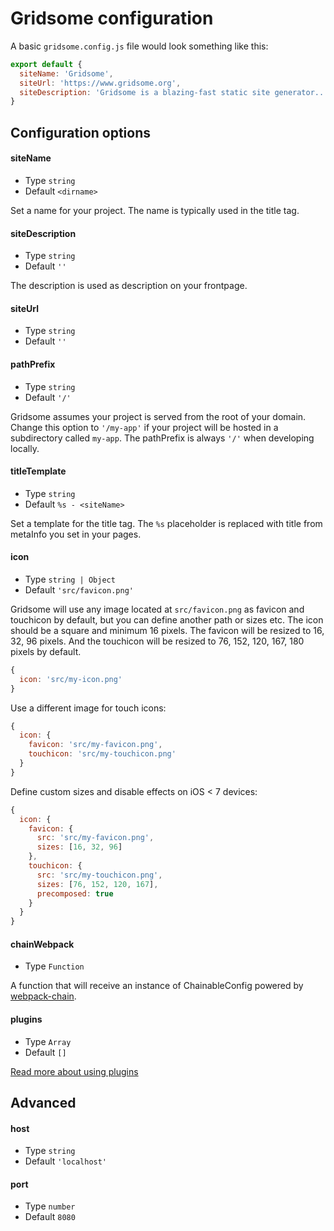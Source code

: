 # Gridsome configuration

A basic `gridsome.config.js` file would look something like this:

```js
export default {
  siteName: 'Gridsome',
  siteUrl: 'https://www.gridsome.org',
  siteDescription: 'Gridsome is a blazing-fast static site generator...'
}
```

## Configuration options

#### siteName

- Type `string`
- Default `<dirname>`

Set a name for your project. The name is typically used in the title tag.

#### siteDescription
- Type `string`
- Default `''`

The description is used as description on your frontpage.

#### siteUrl

- Type `string`
- Default `''`

#### pathPrefix
- Type `string`
- Default `'/'`

Gridsome assumes your project is served from the root of your domain.
Change this option to `'/my-app'` if your project will be hosted in a
subdirectory called `my-app`. The pathPrefix is always `'/'` when developing
locally.

#### titleTemplate

- Type `string`
- Default `%s - <siteName>`

Set a template for the title tag. The `%s` placeholder is replaced with title
from metaInfo you set in your pages.

#### icon

- Type `string | Object`
- Default `'src/favicon.png'`

Gridsome will use any image located at `src/favicon.png` as favicon and
touchicon by default, but you can define another path or sizes etc. The icon
should be a square and minimum 16 pixels. The favicon will be resized to 16, 32,
96 pixels. And the touchicon will be resized to 76, 152, 120, 167, 180 pixels by
default.

```js
{
  icon: 'src/my-icon.png'
}
```

Use a different image for touch icons:

```js
{
  icon: {
    favicon: 'src/my-favicon.png',
    touchicon: 'src/my-touchicon.png'
  }
}
```

Define custom sizes and disable effects on iOS < 7 devices:

```js
{
  icon: {
    favicon: {
      src: 'src/my-favicon.png',
      sizes: [16, 32, 96]
    },
    touchicon: {
      src: 'src/my-touchicon.png',
      sizes: [76, 152, 120, 167],
      precomposed: true
    }
  }
}
```

#### chainWebpack

- Type `Function`

A function that will receive an instance of ChainableConfig powered by
[webpack-chain](https://github.com/neutrinojs/webpack-chain).

#### plugins

- Type `Array`
- Default `[]`

[Read more about using plugins](/docs/plugins)

## Advanced

#### host

- Type `string`
- Default `'localhost'`

#### port

- Type `number`
- Default `8080`
